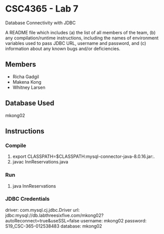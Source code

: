 # CSC4365 - Lab 7
Database Connectivity with JDBC

A README file which includes (a) the list of all members of the team, (b) any compilation/runtime instructions, including the names of environment variables used to pass
JDBC URL, username and password, and (c) information about any known bugs and/or
deficiencies.

## Members
* Richa Gadgil
* Makena Kong
* Whitney Larsen

## Database Used
mkong02

## Instructions
### Compile
1. export CLASSPATH=$CLASSPATH:mysql-connector-java-8.0.16.jar:.
2. javac InnReservations.java
### Run
1. java InnReservations

### JDBC Credentials
driver: com.mysql.cj.jdbc.Driver
url: jdbc:mysql://db.labthreesixfive.com/mkong02?autoReconnect=true&useSSL=false
username: mkong02
password: S19_CSC-365-012538483
database: mkong02
